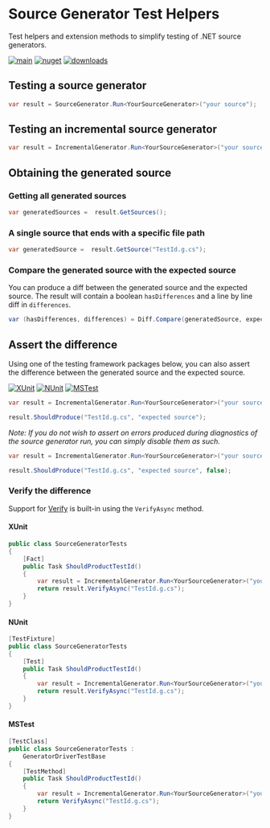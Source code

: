 # Source Generator Test Helpers

Test helpers and extension methods to simplify testing of .NET source generators.

[![main](https://img.shields.io/github/actions/workflow/status/jscarle/SourceGeneratorTestHelpers/main.yml?logo=github)](https://github.com/jscarle/SourceGeneratorTestHelpers)
[![nuget](https://img.shields.io/nuget/v/SourceGeneratorTestHelpers)](https://www.nuget.org/packages/SourceGeneratorTestHelpers)
[![downloads](https://img.shields.io/nuget/dt/SourceGeneratorTestHelpers)](https://www.nuget.org/packages/SourceGeneratorTestHelpers)

## Testing a source generator

```csharp
var result = SourceGenerator.Run<YourSourceGenerator>("your source");
```

## Testing an incremental source generator

```csharp
var result = IncrementalGenerator.Run<YourSourceGenerator>("your source");
```

## Obtaining the generated source

### Getting all generated sources

```csharp
var generatedSources =  result.GetSources();
```

### A single source that ends with a specific file path

```csharp
var generatedSource =  result.GetSource("TestId.g.cs");
```

### Compare the generated source with the expected source

You can produce a diff between the generated source and the expected source. The result will contain a boolean `hasDifferences` and a line by line diff
in `differences`.

```csharp
var (hasDifferences, differences) = Diff.Compare(generatedSource, expectedSource);
```

## Assert the difference

Using one of the testing framework packages below, you can also assert the difference between the generated source and the expected source.

[![XUnit](https://img.shields.io/nuget/dt/SourceGeneratorTestHelpers.XUnit?label=XUnit)](https://www.nuget.org/packages/SourceGeneratorTestHelpers.XUnit)
[![NUnit](https://img.shields.io/nuget/dt/SourceGeneratorTestHelpers.NUnit?label=NUnit)](https://www.nuget.org/packages/SourceGeneratorTestHelpers.NUnit)
[![MSTest](https://img.shields.io/nuget/dt/SourceGeneratorTestHelpers.MSTest?label=MSTest)](https://www.nuget.org/packages/SourceGeneratorTestHelpers.MSTest)

```csharp
var result = IncrementalGenerator.Run<YourSourceGenerator>("your source");

result.ShouldProduce("TestId.g.cs", "expected source");
```

_Note: If you do not wish to assert on errors produced during diagnostics of the source generator run, you can simply disable them as such._

```csharp
var result = IncrementalGenerator.Run<YourSourceGenerator>("your source");

result.ShouldProduce("TestId.g.cs", "expected source", false);
```

### Verify the difference

Support for [Verify](https://github.com/VerifyTests/Verify) is built-in using the `VerifyAsync` method.

#### XUnit

```cs
public class SourceGeneratorTests
{
    [Fact]
    public Task ShouldProductTestId()
    {
        var result = IncrementalGenerator.Run<YourSourceGenerator>("your source");
        return result.VerifyAsync("TestId.g.cs");
    }
}
```

#### NUnit

```cs
[TestFixture]
public class SourceGeneratorTests
{
    [Test]
    public Task ShouldProductTestId()
    {
        var result = IncrementalGenerator.Run<YourSourceGenerator>("your source");
        return result.VerifyAsync("TestId.g.cs");
    }
}
```

#### MSTest

```cs
[TestClass]
public class SourceGeneratorTests :
    GeneratorDriverTestBase
{
    [TestMethod]
    public Task ShouldProductTestId()
    {
        var result = IncrementalGenerator.Run<YourSourceGenerator>("your source");
        return VerifyAsync("TestId.g.cs");
    }
}
```

